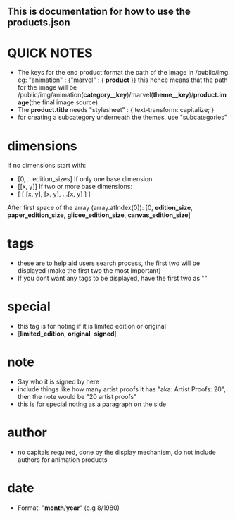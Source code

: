 ## This is documentation for how to use the products.json ##
# QUICK NOTES
- The keys for the end product format the path of the image in /public/img
eg: "animation" : {"marvel" : { __product__ }} this hence means that the path for the image will be /public/img/animation(__category__key__)/marvel(__theme__key__)/__product.image__(the final image source)
- The __product.title__ needs "stylesheet" : { text-transform: capitalize; }
- for creating a subcategory underneath the themes, use "subcategories" 

# dimensions
If no dimensions start with:
- [0, ...edition_sizes]
If only one base dimension:
- [[x, y]]
If two or more base dimensions:
- [ [ [x, y], [x, y], ...[x, y] ] ]

After first space of the array (array.atIndex(0)):
[0, __edition_size__, __paper_edition_size__, __glicee_edition_size__, __canvas_edition_size__]

# tags
- these are to help aid users search process, the first two will be displayed (make the first two the most important)
- If you dont want any tags to be displayed, have the first two as ""

# special
- this tag is for noting if it is limited edition or original
- [__limited_edition__, __original__, __signed__]

# note
- Say who it is signed by here
- include things like how many artist proofs it has "aka: Artist Proofs: 20", then the note would be "20 artist proofs"
- this is for special noting as a paragraph on the side

# author
- no capitals required, done by the display mechanism, do not include authors for animation products

# date 
- Format: "__month__/__year__" (e.g 8/1980)


